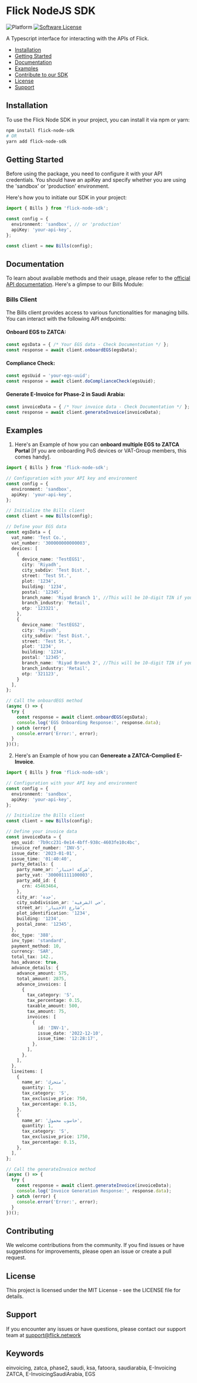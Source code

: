 # Flick NodeJS SDK
![Platform](https://img.shields.io/badge/node-16--20-blue)
[![Software License](https://img.shields.io/badge/license-MIT-brightgreen.svg)](LICENSE.md)


A Typescript interface for interacting with the APIs of Flick.

- [Installation](#installation)
- [Getting Started](#getting-started)
- [Documentation](#documentation)
- [Examples](#examples)
- [Contribute to our SDK](#contributing)
- [License](#license)
- [Support](#support)

## Installation
To use the Flick Node SDK in your project, you can install it via npm or yarn:

```bash
npm install flick-node-sdk
# OR
yarn add flick-node-sdk
```

## Getting Started
Before using the package, you need to configure it with your API credentials. You should have an apiKey and specify whether you are using the 'sandbox' or 'production' environment.

Here's how you to initiate our SDK in your project:

```typescript
import { Bills } from 'flick-node-sdk';

const config = {
  environment: 'sandbox', // or 'production'
  apiKey: 'your-api-key',
};

const client = new Bills(config);
```

## Documentation
To learn about available methods and their usage, please refer to the [official API documentation](https://docs.flick.network/).
Here's a glimpse to our Bills Module:

### Bills Client
The Bills client provides access to various functionalities for managing bills. You can interact with the following API endpoints:

#### Onboard EGS to ZATCA:

```typescript
const egsData = { /* Your EGS data - Check Documentation */ };
const response = await client.onboardEGS(egsData);
```

#### Compliance Check:

```typescript
const egsUuid = 'your-egs-uuid';
const response = await client.doComplianceCheck(egsUuid);
```

#### Generate E-Invoice for Phase-2 in Saudi Arabia:
```typescript
const invoiceData = { /* Your invoice data - Check Documentation */ };
const response = await client.generateInvoice(invoiceData);
```

## Examples

1. Here's an Example of how you can **onboard multiple EGS to ZATCA Portal** [If you are onboarding PoS devices or VAT-Group members, this comes handy].

```typescript
import { Bills } from 'flick-node-sdk';

// Configuration with your API key and environment
const config = {
  environment: 'sandbox',
  apiKey: 'your-api-key',
};

// Initialize the Bills client
const client = new Bills(config);

// Define your EGS data
const egsData = {
  vat_name: 'Test Co.',
  vat_number: '300000000000003',
  devices: [
    {
      device_name: 'TestEGS1',
      city: 'Riyadh',
      city_subdiv: 'Test Dist.',
      street: 'Test St.',
      plot: '1234',
      building: '1234',
      postal: '12345',
      branch_name: 'Riyad Branch 1', //This will be 10-digit TIN if you are onboarding a VAT-Group Member
      branch_industry: 'Retail',
      otp: '123321',
    },
    {
      device_name: 'TestEGS2',
      city: 'Riyadh',
      city_subdiv: 'Test Dist.',
      street: 'Test St.',
      plot: '1234',
      building: '1234',
      postal: '12345',
      branch_name: 'Riyad Branch 2', //This will be 10-digit TIN if you are onboarding a VAT-Group Member
      branch_industry: 'Retail',
      otp: '321123',
    }
  ],
};

// Call the onboardEGS method
(async () => {
  try {
    const response = await client.onboardEGS(egsData);
    console.log('EGS Onboarding Response:', response.data);
  } catch (error) {
    console.error('Error:', error);
  }
})();

```

2. Here's an Example of how you can **Genereate a ZATCA-Complied E-Invoice**.

```typescript
import { Bills } from 'flick-node-sdk';

// Configuration with your API key and environment
const config = {
  environment: 'sandbox',
  apiKey: 'your-api-key',
};

// Initialize the Bills client
const client = new Bills(config);

// Define your invoice data
const invoiceData = {
  egs_uuid: '7b9cc231-0e14-4bff-938c-4603fe10c4bc',
  invoice_ref_number: 'INV-5',
  issue_date: '2023-01-01',
  issue_time: '01:40:40',
  party_details: {
    party_name_ar: 'شركة اختبار',
    party_vat: '300001111100003',
    party_add_id: {
      crn: 45463464,
    },
    city_ar: 'جدة',
    city_subdivision_ar: 'حي الشرفية',
    street_ar: 'شارع الاختبار',
    plot_identification: '1234',
    building: '1234',
    postal_zone: '12345',
  },
  doc_type: '388',
  inv_type: 'standard',
  payment_method: 10,
  currency: 'SAR',
  total_tax: 142.,
  has_advance: true,
  advance_details: {
    advance_amount: 575,
    total_amount: 2875,
    advance_invoices: [
      {
        tax_category: 'S',
        tax_percentage: 0.15,
        taxable_amount: 500,
        tax_amount: 75,
        invoices: [
          {
            id: 'INV-1',
            issue_date: '2022-12-10',
            issue_time: '12:28:17',
          },
        ],
      },
    ],
  },
  lineitems: [
    {
      name_ar: 'متحرك',
      quantity: 1,
      tax_category: 'S',
      tax_exclusive_price: 750,
      tax_percentage: 0.15,
    },
    {
      name_ar: 'حاسوب محمول',
      quantity: 1,
      tax_category: 'S',
      tax_exclusive_price: 1750,
      tax_percentage: 0.15,
    },
  ],
};

// Call the generateInvoice method
(async () => {
  try {
    const response = await client.generateInvoice(invoiceData);
    console.log('Invoice Generation Response:', response.data);
  } catch (error) {
    console.error('Error:', error);
  }
})();

```

## Contributing

We welcome contributions from the community. If you find issues or have suggestions for improvements, please open an issue or create a pull request.

## License

This project is licensed under the MIT License - see the LICENSE file for details.

## Support

If you encounter any issues or have questions, please contact our support team at support@flick.network

## Keywords 

einvoicing, zatca, phase2, saudi, ksa, fatoora, saudiarabia, E-Invoicing ZATCA, E-InvoicingSaudiArabia, EGS
